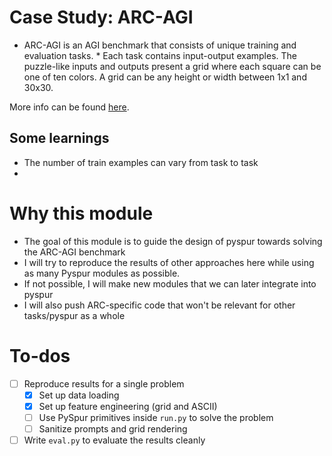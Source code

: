 # Case Study: ARC-AGI

* ARC-AGI is an AGI benchmark that consists of unique training and evaluation tasks. * Each task contains input-output examples. The puzzle-like inputs and outputs present a grid where each square can be one of ten colors. A grid can be any height or width between 1x1 and 30x30.

More info can be found [here](https://arcprize.org/guide).

## Some learnings

* The number of train examples can vary from task to task
*

# Why this module

* The goal of this module is to guide the design of pyspur towards solving the ARC-AGI benchmark
* I will try to reproduce the results of other approaches here while using as many Pyspur modules as possible.
* If not possible, I will make new modules that we can later integrate into pyspur
* I will also push ARC-specific code that won't be relevant for other tasks/pyspur as a whole

# To-dos

- [ ] Reproduce results for a single problem
  - [X] Set up data loading
  - [X] Set up feature engineering (grid and ASCII)
  - [ ] Use PySpur primitives inside `run.py` to solve the problem
  - [ ] Sanitize prompts and grid rendering
- [ ] Write `eval.py` to evaluate the results cleanly